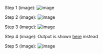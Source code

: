 Step 1 (image):
![image](https://user-images.githubusercontent.com/66571652/153644161-8d00343e-33ea-4a12-8746-12b3f50c4284.png)

Step 2 (image):
![image](https://user-images.githubusercontent.com/66571652/153645964-c3866613-d2fa-49e4-94ea-64aaa9d4cd1f.png)

Step 3 (image):
![image](https://user-images.githubusercontent.com/66571652/153645746-3cadc5ed-fe89-4334-840a-3e0a65bf711a.png)

Step 4 (image):
Output is shown [here](https://github.com/jina2k/oss-repo-template/blob/master/labs/lab-05/step4/output.txt) instead

Step 5 (image):
![image](https://user-images.githubusercontent.com/66571652/153650267-40e91c5b-7c63-4f64-baf2-6d9f61a0f0f6.png)
